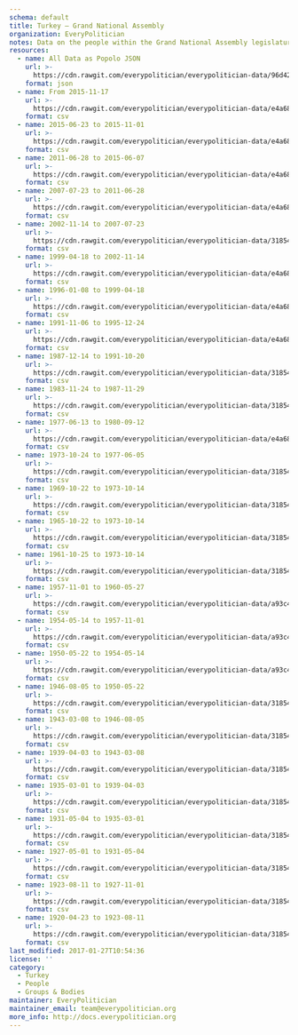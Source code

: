 ```yaml
---
schema: default
title: Turkey — Grand National Assembly
organization: EveryPolitician
notes: Data on the people within the Grand National Assembly legislature of Turkey.
resources:
  - name: All Data as Popolo JSON
    url: >-
      https://cdn.rawgit.com/everypolitician/everypolitician-data/96d421ae769fafd7e15facb48bef01f9b4079854/data/Turkey/Assembly/ep-popolo-v1.0.json
    format: json
  - name: From 2015-11-17
    url: >-
      https://cdn.rawgit.com/everypolitician/everypolitician-data/e4a6836a58e4f53fe5248ac7f57b4f42cb4c026e/data/Turkey/Assembly/term-26.csv
    format: csv
  - name: 2015-06-23 to 2015-11-01
    url: >-
      https://cdn.rawgit.com/everypolitician/everypolitician-data/e4a6836a58e4f53fe5248ac7f57b4f42cb4c026e/data/Turkey/Assembly/term-25.csv
    format: csv
  - name: 2011-06-28 to 2015-06-07
    url: >-
      https://cdn.rawgit.com/everypolitician/everypolitician-data/e4a6836a58e4f53fe5248ac7f57b4f42cb4c026e/data/Turkey/Assembly/term-24.csv
    format: csv
  - name: 2007-07-23 to 2011-06-28
    url: >-
      https://cdn.rawgit.com/everypolitician/everypolitician-data/e4a6836a58e4f53fe5248ac7f57b4f42cb4c026e/data/Turkey/Assembly/term-23.csv
    format: csv
  - name: 2002-11-14 to 2007-07-23
    url: >-
      https://cdn.rawgit.com/everypolitician/everypolitician-data/31854f39f2d55f0fb841cf778a86b66c41fde434/data/Turkey/Assembly/term-22.csv
    format: csv
  - name: 1999-04-18 to 2002-11-14
    url: >-
      https://cdn.rawgit.com/everypolitician/everypolitician-data/e4a6836a58e4f53fe5248ac7f57b4f42cb4c026e/data/Turkey/Assembly/term-21.csv
    format: csv
  - name: 1996-01-08 to 1999-04-18
    url: >-
      https://cdn.rawgit.com/everypolitician/everypolitician-data/e4a6836a58e4f53fe5248ac7f57b4f42cb4c026e/data/Turkey/Assembly/term-20.csv
    format: csv
  - name: 1991-11-06 to 1995-12-24
    url: >-
      https://cdn.rawgit.com/everypolitician/everypolitician-data/e4a6836a58e4f53fe5248ac7f57b4f42cb4c026e/data/Turkey/Assembly/term-19.csv
    format: csv
  - name: 1987-12-14 to 1991-10-20
    url: >-
      https://cdn.rawgit.com/everypolitician/everypolitician-data/31854f39f2d55f0fb841cf778a86b66c41fde434/data/Turkey/Assembly/term-18.csv
    format: csv
  - name: 1983-11-24 to 1987-11-29
    url: >-
      https://cdn.rawgit.com/everypolitician/everypolitician-data/31854f39f2d55f0fb841cf778a86b66c41fde434/data/Turkey/Assembly/term-17.csv
    format: csv
  - name: 1977-06-13 to 1980-09-12
    url: >-
      https://cdn.rawgit.com/everypolitician/everypolitician-data/e4a6836a58e4f53fe5248ac7f57b4f42cb4c026e/data/Turkey/Assembly/term-16.csv
    format: csv
  - name: 1973-10-24 to 1977-06-05
    url: >-
      https://cdn.rawgit.com/everypolitician/everypolitician-data/31854f39f2d55f0fb841cf778a86b66c41fde434/data/Turkey/Assembly/term-15.csv
    format: csv
  - name: 1969-10-22 to 1973-10-14
    url: >-
      https://cdn.rawgit.com/everypolitician/everypolitician-data/31854f39f2d55f0fb841cf778a86b66c41fde434/data/Turkey/Assembly/term-14.csv
    format: csv
  - name: 1965-10-22 to 1973-10-14
    url: >-
      https://cdn.rawgit.com/everypolitician/everypolitician-data/31854f39f2d55f0fb841cf778a86b66c41fde434/data/Turkey/Assembly/term-13.csv
    format: csv
  - name: 1961-10-25 to 1973-10-14
    url: >-
      https://cdn.rawgit.com/everypolitician/everypolitician-data/31854f39f2d55f0fb841cf778a86b66c41fde434/data/Turkey/Assembly/term-12.csv
    format: csv
  - name: 1957-11-01 to 1960-05-27
    url: >-
      https://cdn.rawgit.com/everypolitician/everypolitician-data/a93c46634b6cd3fd9716ec5ef28343cc9cf699cd/data/Turkey/Assembly/term-11.csv
    format: csv
  - name: 1954-05-14 to 1957-11-01
    url: >-
      https://cdn.rawgit.com/everypolitician/everypolitician-data/a93c46634b6cd3fd9716ec5ef28343cc9cf699cd/data/Turkey/Assembly/term-10.csv
    format: csv
  - name: 1950-05-22 to 1954-05-14
    url: >-
      https://cdn.rawgit.com/everypolitician/everypolitician-data/a93c46634b6cd3fd9716ec5ef28343cc9cf699cd/data/Turkey/Assembly/term-9.csv
    format: csv
  - name: 1946-08-05 to 1950-05-22
    url: >-
      https://cdn.rawgit.com/everypolitician/everypolitician-data/31854f39f2d55f0fb841cf778a86b66c41fde434/data/Turkey/Assembly/term-8.csv
    format: csv
  - name: 1943-03-08 to 1946-08-05
    url: >-
      https://cdn.rawgit.com/everypolitician/everypolitician-data/31854f39f2d55f0fb841cf778a86b66c41fde434/data/Turkey/Assembly/term-7.csv
    format: csv
  - name: 1939-04-03 to 1943-03-08
    url: >-
      https://cdn.rawgit.com/everypolitician/everypolitician-data/31854f39f2d55f0fb841cf778a86b66c41fde434/data/Turkey/Assembly/term-6.csv
    format: csv
  - name: 1935-03-01 to 1939-04-03
    url: >-
      https://cdn.rawgit.com/everypolitician/everypolitician-data/31854f39f2d55f0fb841cf778a86b66c41fde434/data/Turkey/Assembly/term-5.csv
    format: csv
  - name: 1931-05-04 to 1935-03-01
    url: >-
      https://cdn.rawgit.com/everypolitician/everypolitician-data/31854f39f2d55f0fb841cf778a86b66c41fde434/data/Turkey/Assembly/term-4.csv
    format: csv
  - name: 1927-05-01 to 1931-05-04
    url: >-
      https://cdn.rawgit.com/everypolitician/everypolitician-data/31854f39f2d55f0fb841cf778a86b66c41fde434/data/Turkey/Assembly/term-3.csv
    format: csv
  - name: 1923-08-11 to 1927-11-01
    url: >-
      https://cdn.rawgit.com/everypolitician/everypolitician-data/31854f39f2d55f0fb841cf778a86b66c41fde434/data/Turkey/Assembly/term-2.csv
    format: csv
  - name: 1920-04-23 to 1923-08-11
    url: >-
      https://cdn.rawgit.com/everypolitician/everypolitician-data/31854f39f2d55f0fb841cf778a86b66c41fde434/data/Turkey/Assembly/term-1.csv
    format: csv
last_modified: 2017-01-27T10:54:36
license: ''
category:
  - Turkey
  - People
  - Groups & Bodies
maintainer: EveryPolitician
maintainer_email: team@everypolitician.org
more_info: http://docs.everypolitician.org
---
```


